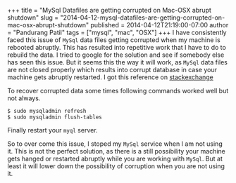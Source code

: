 +++
title = "MySql Datafiles are getting corrupted on Mac-OSX abrupt shutdown"
slug = "2014-04-12-mysql-datafiles-are-getting-corrupted-on-mac-osx-abrupt-shutdown"
published = 2014-04-12T21:19:00-07:00
author = "Pandurang Patil"
tags = ["mysql", "mac", "OSX"]
+++
I have consistently faced this issue of `MySql` data files getting corrupted when my machine is rebooted abruptly. This has resulted into repetitive work that I have to do to rebuild the data. I tried to google for the solution and see if somebody else has seen this issue. But it seems this the way it will work, as `MySql` data files are not closed properly which results into corrupt database in case your machine gets abruptly restarted. I got this reference on [stackexchange](http://superuser.com/questions/704393/mysql-tables-corrupt-when-plugging-off-power-on-mac-os-server)

To recover corrupted data some times following commands worked well but not always.

    $ sudo mysqladmin refresh  
    $ sudo mysqladmin flush-tables


Finally restart your `myql` server.  

So to over come this issue, I stoped my `MySql` service when I am not using it. This is not the perfect solution, as there is a still possibility your machine gets hanged or restarted abruptly while you are working with `MySql`. But at least it will lower down the possibility of corruption when you are not using it.
